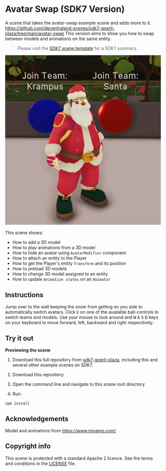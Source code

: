 # Avatar Swap (SDK7 Version)

A scene that takes the avatar-swap example scene and adds more to it.
https://github.com/decentraland-scenes/sdk7-goerli-plaza/tree/main/avatar-swap
This version aims to show you how to swap between models and animations on the same entity.

> Please visit the [SDK7 scene template](https://github.com/decentraland/sdk7-scene-template) for a SDK7 summary.

![](screenshots/avatar-swap.png)

This scene shows:

- How to add a 3D model
- How to play animations from a 3D model
- How to hide an avatar using `AvatarModifier` component
- How to attach an entity to the Player
- How to get the Player's entity `Transform` and its position
- How to preload 3D models
- How to change 3D model assigned to an entity
- How to update `Animation states` on an `Animator`

## Instructions

Jump over to the wall keeping the snow from getting on you side to automatically switch avatars. Click `E` on one of the available ball-controls to switch teams and models. Use your mouse to look around and <kbd>W</kbd> <kbd>A</kbd> <kbd>S</kbd> <kbd>D</kbd> keys on your keyboard to move forward, left, backward and right respectively.

## Try it out

**Previewing the scene**

1. Download this full repository from [sdk7-goerli-plaza](https://github.com/decentraland/sdk7-goerli-plaza/tree/main), including this and several other example scenes on SDK7.
1. Download this repository.

2. Open the command line and navigate to this scene root directory

3. Run:

```
npm install
```

## Acknowledgements

Model and animations from https://www.mixamo.com/

## Copyright info

This scene is protected with a standard Apache 2 licence. See the terms and conditions in the [LICENSE](/LICENSE) file.
